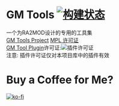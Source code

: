 # GM Tools [![构建状态](https://dev.azure.com/frg2089/GMan%20Tools/_apis/build/status/frg2089.GM-Tools?branchName=master)](https://dev.azure.com/frg2089/GMan%20Tools/_build/latest?definitionId=3&branchName=master)
一个为RA2MOD设计的专用的工具集  
[GM Tools Project](https://github.com/frg2089/GM-Tools/)  [MPL 许可证](LICENSE)  
[GM Tool Plugin](https://github.com/frg2089/Crape-Studio-Plugin/)许可证:![插件许可证](https://www.gnu.org/graphics/lgplv3-88x31.png)  
注意: 插件许可证仅对本项目库中的插件有效  

# Buy a Coffee for Me?
[![ko-fi](https://www.ko-fi.com/img/githubbutton_sm.svg)](https://ko-fi.com/L3L219IYY)
